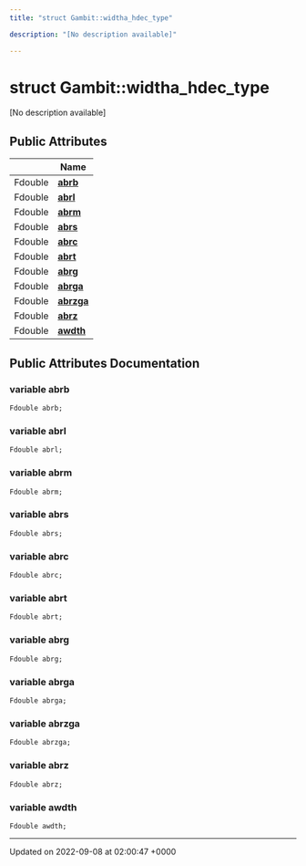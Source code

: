 ```yaml
---
title: "struct Gambit::widtha_hdec_type"

description: "[No description available]"

---
```


# struct Gambit::widtha_hdec_type



[No description available]

## Public Attributes

|                | Name           |
| -------------- | -------------- |
| Fdouble | **[abrb](/documentation/code/classes/structgambit_1_1widtha__hdec__type/#variable-gambitwidtha-hdec-type-abrb)**  |
| Fdouble | **[abrl](/documentation/code/classes/structgambit_1_1widtha__hdec__type/#variable-gambitwidtha-hdec-type-abrl)**  |
| Fdouble | **[abrm](/documentation/code/classes/structgambit_1_1widtha__hdec__type/#variable-gambitwidtha-hdec-type-abrm)**  |
| Fdouble | **[abrs](/documentation/code/classes/structgambit_1_1widtha__hdec__type/#variable-gambitwidtha-hdec-type-abrs)**  |
| Fdouble | **[abrc](/documentation/code/classes/structgambit_1_1widtha__hdec__type/#variable-gambitwidtha-hdec-type-abrc)**  |
| Fdouble | **[abrt](/documentation/code/classes/structgambit_1_1widtha__hdec__type/#variable-gambitwidtha-hdec-type-abrt)**  |
| Fdouble | **[abrg](/documentation/code/classes/structgambit_1_1widtha__hdec__type/#variable-gambitwidtha-hdec-type-abrg)**  |
| Fdouble | **[abrga](/documentation/code/classes/structgambit_1_1widtha__hdec__type/#variable-gambitwidtha-hdec-type-abrga)**  |
| Fdouble | **[abrzga](/documentation/code/classes/structgambit_1_1widtha__hdec__type/#variable-gambitwidtha-hdec-type-abrzga)**  |
| Fdouble | **[abrz](/documentation/code/classes/structgambit_1_1widtha__hdec__type/#variable-gambitwidtha-hdec-type-abrz)**  |
| Fdouble | **[awdth](/documentation/code/classes/structgambit_1_1widtha__hdec__type/#variable-gambitwidtha-hdec-type-awdth)**  |

## Public Attributes Documentation

### variable abrb

```
Fdouble abrb;
```


### variable abrl

```
Fdouble abrl;
```


### variable abrm

```
Fdouble abrm;
```


### variable abrs

```
Fdouble abrs;
```


### variable abrc

```
Fdouble abrc;
```


### variable abrt

```
Fdouble abrt;
```


### variable abrg

```
Fdouble abrg;
```


### variable abrga

```
Fdouble abrga;
```


### variable abrzga

```
Fdouble abrzga;
```


### variable abrz

```
Fdouble abrz;
```


### variable awdth

```
Fdouble awdth;
```


-------------------------------

Updated on 2022-09-08 at 02:00:47 +0000